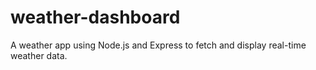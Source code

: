 # weather-dashboard
A weather app using Node.js and Express to fetch and display real-time weather data.
